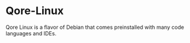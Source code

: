 # Qore-Linux
Qore Linux is a flavor of Debian that comes preinstalled with many code languages and IDEs.
